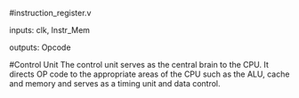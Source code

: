 #instruction_register.v

  inputs: clk, Instr_Mem
  
  outputs: Opcode
  
  
  
#Control Unit
The control unit serves as the central brain to the CPU. It directs OP code to the appropriate areas of the CPU such as the ALU, cache and memory and serves as a timing unit and data control. 
